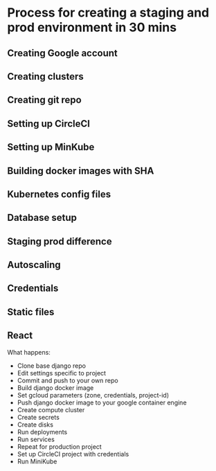 # Process for creating a staging and prod environment in 30 mins

## Creating Google account

## Creating clusters

## Creating git repo

## Setting up CircleCI

## Setting up MinKube

## Building docker images with SHA

## Kubernetes config files

## Database setup

## Staging prod difference

## Autoscaling

## Credentials

## Static files

## React

What happens:

- Clone base django repo
- Edit settings specific to project
- Commit and push to your own repo
- Build django docker image
- Set gcloud parameters (zone, credentials, project-id)
- Push django docker image to your google container engine
- Create compute cluster
- Create secrets
- Create disks
- Run deployments
- Run services
- Repeat for production project
- Set up CircleCI project with credentials
- Run MiniKube
